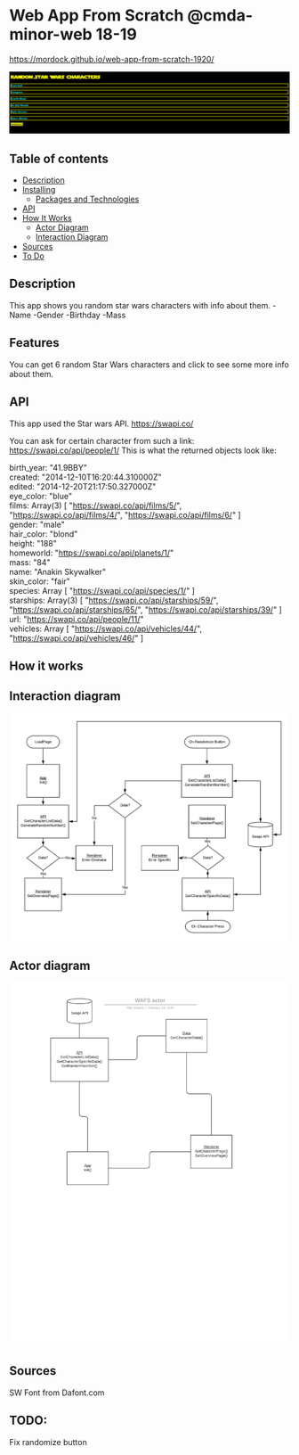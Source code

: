 # Web App From Scratch @cmda-minor-web 18-19
<!-- Add a link to your live demo in Github Pages 🌐-->
https://mordock.github.io/web-app-from-scratch-1920/

![alt text](https://github.com/mordock/web-app-from-scratch-1920/blob/master/docs/images/title.png)

## Table of contents
* [Description](#description-)
* [Installing](#installing-)
  * [Packages and Technologies](#packages-and-technologies)
* [API](#api-)
* [How It Works](#how-it-works-)
  * [Actor Diagram](#actor-diagram)
  * [Interaction Diagram](#interaction-diagram)
* [Sources](#sources-)
* [To Do](#TODO)

## Description
This app shows you random star wars characters with info about them.
-Name
-Gender
-Birthday
-Mass

<!-- How about a section that describes how to install this project? 🤓 -->

<!-- ...but how does one use this project? What are its features 🤔 -->
## Features
You can get 6 random Star Wars characters and click to see some more info about them.

<!-- What external data source is featured in your project and what are its properties 🌠 -->
## API
This app used the Star wars API.
https://swapi.co/

You can ask for certain character from such a link: 
https://swapi.co/api/people/1/
This is what the returned objects look like:

​​​birth_year: "41.9BBY"  
​​​created: "2014-12-10T16:20:44.310000Z"  
​​​edited: "2014-12-20T21:17:50.327000Z"  
​​eye_color: "blue"  
​films: Array(3) [ "https://swapi.co/api/films/5/", "https://swapi.co/api/films/4/", "https://swapi.co/api/films/6/" ]  
gender: "male"  
hair_color: "blond"  
height: "188"  
homeworld: "https://swapi.co/api/planets/1/"  
mass: "84"  
name: "Anakin Skywalker"  
skin_color: "fair"  
species: Array [ "https://swapi.co/api/species/1/" ]  
starships: Array(3) [ "https://swapi.co/api/starships/59/", "https://swapi.co/api/starships/65/", "https://swapi.co/api/starships/39/" ]  
url: "https://swapi.co/api/people/11/"  
vehicles: Array [ "https://swapi.co/api/vehicles/44/", "https://swapi.co/api/vehicles/46/" ]

## How it works

## Interaction diagram
![alt text](https://github.com/mordock/web-app-from-scratch-1920/blob/master/docs/images/WAFS%20interaction.png)

## Actor diagram
![alt text](https://github.com/mordock/web-app-from-scratch-1920/blob/master/docs/images/WAFS%20actor.png)


## Sources
SW Font from Dafont.com

<!-- Maybe a checklist of done stuff and stuff still on your wishlist? ✅ -->
## TODO:
Fix randomize button

